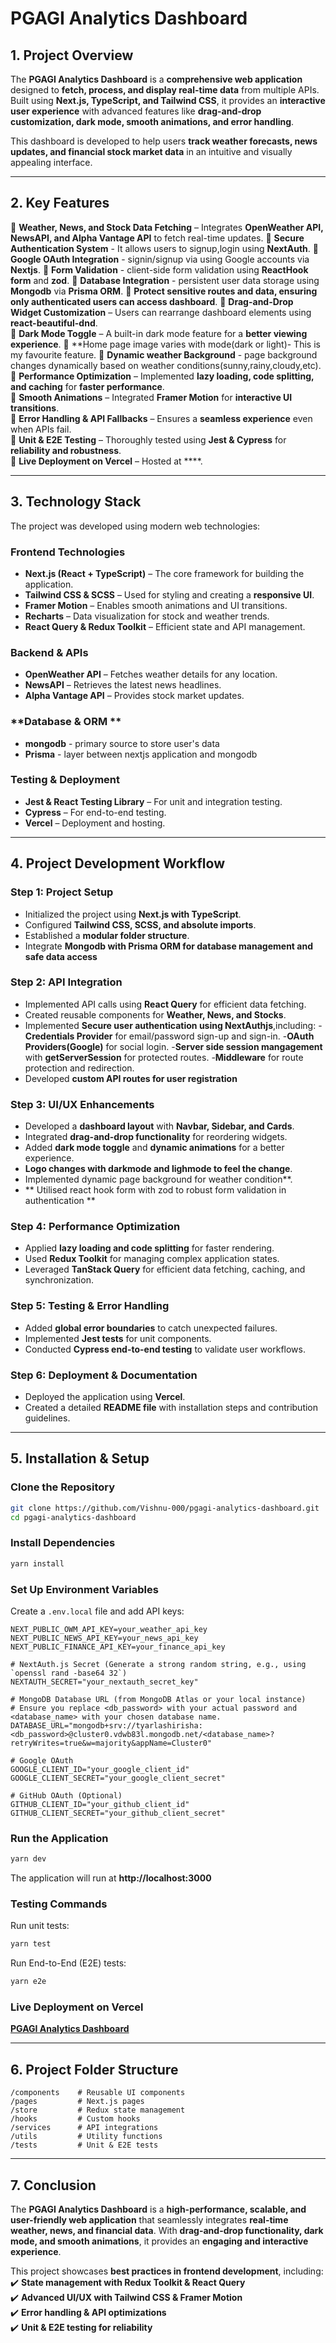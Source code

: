 # **PGAGI Analytics Dashboard**  

## **1. Project Overview**  
The **PGAGI Analytics Dashboard** is a **comprehensive web application** designed to **fetch, process, and display real-time data** from multiple APIs. Built using **Next.js, TypeScript, and Tailwind CSS**, it provides an **interactive user experience** with advanced features like **drag-and-drop customization, dark mode, smooth animations, and error handling**.  

This dashboard is developed to help users **track weather forecasts, news updates, and financial stock market data** in an intuitive and visually appealing interface.  

---

## **2. Key Features**  
🔹 **Weather, News, and Stock Data Fetching** – Integrates **OpenWeather API, NewsAPI, and Alpha Vantage API** to fetch real-time updates.
🔹 **Secure Authentication System** - It allows users to signup,login using **NextAuth**.
🔹 **Google OAuth Integration** - signin/signup via using Google accounts via **Nextjs**.
🔹 **Form Validation** - client-side form validation using **ReactHook form** and **zod**.
🔹 **Database Integration** - persistent user data storage using **Mongodb** via **Prisma ORM**.
🔹 **Protect sensitive routes and data, ensuring only authenticated users can access dashboard**.
🔹 **Drag-and-Drop Widget Customization** – Users can rearrange dashboard elements using **react-beautiful-dnd**.  
🔹 **Dark Mode Toggle** – A built-in dark mode feature for a **better viewing experience**.
🔹 **Home page image varies with mode(dark or light)- This is my favourite feature.
🔹 **Dynamic weather Background** - page background changes dynamically based on weather conditions(sunny,rainy,cloudy,etc).
🔹 **Performance Optimization** – Implemented **lazy loading, code splitting, and caching** for **faster performance**.  
🔹 **Smooth Animations** – Integrated **Framer Motion** for **interactive UI transitions**.  
🔹 **Error Handling & API Fallbacks** – Ensures a **seamless experience** even when APIs fail.  
🔹 **Unit & E2E Testing** – Thoroughly tested using **Jest & Cypress** for **reliability and robustness**.  
🔹 **Live Deployment on Vercel** – Hosted at ****.  

---

## **3. Technology Stack**  
The project was developed using modern web technologies:  

### **Frontend Technologies**  
- **Next.js (React + TypeScript)** – The core framework for building the application.  
- **Tailwind CSS & SCSS** – Used for styling and creating a **responsive UI**.  
- **Framer Motion** – Enables smooth animations and UI transitions.  
- **Recharts** – Data visualization for stock and weather trends.  
- **React Query & Redux Toolkit** – Efficient state and API management.  

### **Backend & APIs**  
- **OpenWeather API** – Fetches weather details for any location.  
- **NewsAPI** – Retrieves the latest news headlines.  
- **Alpha Vantage API** – Provides stock market updates. 

### **Database & ORM **
- **mongodb** - primary source to store user's data
- **Prisma** - layer between nextjs application and mongodb

### **Testing & Deployment**  
- **Jest & React Testing Library** – For unit and integration testing.  
- **Cypress** – For end-to-end testing.  
- **Vercel** – Deployment and hosting.  

---

## **4. Project Development Workflow**  

### **Step 1: Project Setup**  
- Initialized the project using **Next.js with TypeScript**.  
- Configured **Tailwind CSS, SCSS, and absolute imports**.  
- Established a **modular folder structure**. 
- Integrate **Mongodb with Prisma ORM for database management and safe data access** 

### **Step 2: API Integration**  
- Implemented API calls using **React Query** for efficient data fetching.  
- Created reusable components for **Weather, News, and Stocks**.  
- Implemented **Secure user authentication using NextAuthjs**,including:
   -**Credentials Provider** for email/password sign-up and sign-in.
   -**OAuth Providers(Google)** for social login.
   -**Server side session mangagement** with **getServerSession** for protected routes.
   -**Middleware** for route protection and redirection. 
- Developed **custom API routes for user registration**

### **Step 3: UI/UX Enhancements**  
- Developed a **dashboard layout** with **Navbar, Sidebar, and Cards**.  
- Integrated **drag-and-drop functionality** for reordering widgets.  
- Added **dark mode toggle** and **dynamic animations** for a better experience. 
- **Logo changes with darkmode and lighmode to feel the change**.
- Implemented dynamic page background for weather condition**.
- ** Utilised react hook form with zod to robust form validation in authentication **

### **Step 4: Performance Optimization**  
- Applied **lazy loading and code splitting** for faster rendering.  
- Used **Redux Toolkit** for managing complex application states.
- Leveraged **TanStack Query** for efficient data fetching, caching, and synchronization.  

### **Step 5: Testing & Error Handling**  
- Added **global error boundaries** to catch unexpected failures.  
- Implemented **Jest tests** for unit components.  
- Conducted **Cypress end-to-end testing** to validate user workflows.  

### **Step 6: Deployment & Documentation**  
- Deployed the application using **Vercel**.  
- Created a detailed **README file** with installation steps and contribution guidelines.  

---

## **5. Installation & Setup**  

### **Clone the Repository**  
```bash
git clone https://github.com/Vishnu-000/pgagi-analytics-dashboard.git
cd pgagi-analytics-dashboard
```

### **Install Dependencies**  
```bash
yarn install
```

### **Set Up Environment Variables**  
Create a `.env.local` file and add API keys:  
```env
NEXT_PUBLIC_OWM_API_KEY=your_weather_api_key
NEXT_PUBLIC_NEWS_API_KEY=your_news_api_key
NEXT_PUBLIC_FINANCE_API_KEY=your_finance_api_key

# NextAuth.js Secret (Generate a strong random string, e.g., using `openssl rand -base64 32`)
NEXTAUTH_SECRET="your_nextauth_secret_key"

# MongoDB Database URL (from MongoDB Atlas or your local instance)
# Ensure you replace <db_password> with your actual password and <database_name> with your chosen database name.
DATABASE_URL="mongodb+srv://tyarlashirisha:<db_password>@cluster0.vdwb83l.mongodb.net/<database_name>?retryWrites=true&w=majority&appName=Cluster0"

# Google OAuth
GOOGLE_CLIENT_ID="your_google_client_id"
GOOGLE_CLIENT_SECRET="your_google_client_secret"

# GitHub OAuth (Optional)
GITHUB_CLIENT_ID="your_github_client_id"
GITHUB_CLIENT_SECRET="your_github_client_secret"

```

### **Run the Application**  
```bash
yarn dev
```
The application will run at **http://localhost:3000**  

### **Testing Commands**  
Run unit tests:  
```bash
yarn test
```
Run End-to-End (E2E) tests:  
```bash
yarn e2e
```

### **Live Deployment on Vercel**  
[**PGAGI Analytics Dashboard**](https://pgagi--analytics-dashboard.vercel.app/)  

---

## **6. Project Folder Structure**  
```
/components    # Reusable UI components
/pages         # Next.js pages
/store         # Redux state management
/hooks         # Custom hooks
/services      # API integrations
/utils         # Utility functions
/tests         # Unit & E2E tests
```

---

## **7. Conclusion**  
The **PGAGI Analytics Dashboard** is a **high-performance, scalable, and user-friendly web application** that seamlessly integrates **real-time weather, news, and financial data**. With **drag-and-drop functionality, dark mode, and smooth animations**, it provides an **engaging and interactive experience**.  

This project showcases **best practices in frontend development**, including:  
✔️ **State management with Redux Toolkit & React Query**  
✔️ **Advanced UI/UX with Tailwind CSS & Framer Motion**  
✔️ **Error handling & API optimizations**  
✔️ **Unit & E2E testing for reliability**  




